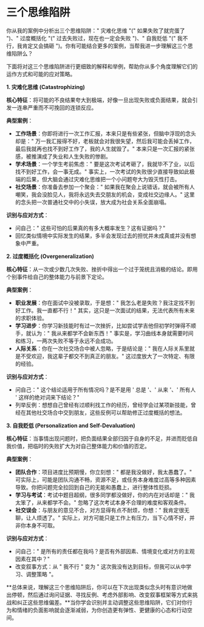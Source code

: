 # 三个思维陷阱

你从我的案例中分析出三个思维陷阱：" 灾难化思维 "(" 如果失败了就完蛋了 ")、" 过度概括化 "(" 过去失败过，现在也一定会失败 ")、" 自我贬低 "(" 我不行，我肯定又会搞砸 ")。你有可能结合更多的案例，当帮我进一步理解这三个思维陷阱么？

下面将对这三个思维陷阱进行更细致的解释和举例，帮助你从多个角度理解它们的运作方式和可能的应对策略。

**1. 灾难化思维 (Catastrophizing)**

**核心特征**：将可能的不良结果夸大到极端，好像一旦出现失败或负面结果，就会引发一连串严重而不可挽回的连锁反应。

**典型案例**：

- **工作场景**：你即将进行一次工作汇报，本来只是有些紧张，但脑中浮现的念头却是：" 万一我汇报得不好，老板就会对我很失望，然后我可能会丢掉工作，最后我就再也找不到好工作了，我的人生就毁了。" 本来只是一次汇报的紧张感，被推演成了失业和人生失败的惨剧。
- **学术场景**：一个学生考前焦虑：" 要是这次考试考砸了，我就毕不了业，以后找不到好工作，会一事无成。" 事实上，一次考试的失败很少直接导致如此极端的后果，但大脑会通过灾难化思维把一个小问题夸大为毁灭性打击。
- **社交场景**：你准备去参加一个聚会：" 如果我在聚会上说错话，就会被所有人嘲笑，我会没脸见人，我将永远失去交朋友的机会，变成社交边缘人。" 这里的念头把一次普通社交中的小失误，放大成为社会关系全面崩塌。

**识别与应对方式**：

- 问自己：" 这些可怕的后果真的有多大概率发生？这有证据吗？"
- 回忆类似情境中实际发生的结果，多半会发现过去的担忧并未成真或并没有想象中严重。

**2. 过度概括化 (Overgeneralization)**

**核心特征**：从一次或少数几次失败、挫折中得出一个过于笼统且消极的结论。即用个别事件给自己的整体能力与前景下定论。

**典型案例**：

- **职业发展**：你在面试中没被录取，于是想：" 我怎么老是失败？我注定找不到好工作。我一直都不行！" 其实，这只是一次面试的结果，无法代表所有未来的求职体验。
- **学习进步**：你学习新技能时有过一次挫折，比如尝试学吉他但初学时弹得不顺手，就认为：" 我从来都学不会新东西！" 事实是，学习曲线本身就需要时间和练习，一两次失败不等于永远不会成功。
- **人际关系**：你在一次社交场合中被人忽略，于是结论是：" 我在人际关系里就是不受欢迎，我这辈子都交不到真正的朋友。" 这过度放大了一次特定、有限的经验。

**识别与应对方式**：

- 问自己：" 这个结论适用于所有情况吗？是不是用 ' 总是 '、' 从来 '、' 所有人 ' 这样的绝对词来下结论？"
- 列举反例：想想自己曾经有过顺利找工作的经历，曾经学会过某项新技能，曾经在其他社交场合中交到朋友，这些反例可以帮助修正过度概括的想法。

**3. 自我贬低 (Personalization and Self-Devaluation)**

**核心特征**：当事情出现问题时，把负面结果全部归因于自身的不足，并进而贬低自我价值，把临时的失败扩大为对自己整体能力和价值的否定。

**典型案例**：

- **团队合作**：项目进度比预期慢，你立刻想：" 都是我没做好，我太愚蠢了。" 可实际上，可能是团队沟通不畅，资源不足，或任务本身难度过高等多种因素导致。你把问题完全拉回到自己的无能和愚蠢上，进行整体性贬损。
- **学习与考试**：考试中题目超纲，很多同学都没做好，你的内在对话却是：" 我太笨了，从来都学不会。" 忽略了这次考试本身不合理的难度和客观条件。
- **社交误会**：与朋友的意见不合，对方显得有点不耐烦，你想：" 我肯定很无聊，让人烦透了。" 实际上，对方可能只是工作上有压力，当下心情不好，并非你本身不可取。

**识别与应对方式**：

- 问自己：" 是所有的责任都在我吗？是否有外部因素、情境变化或对方的主观因素在其中？"
- 改变叙事方式：从 " 我不行 " 变为 " 这次我没有达到目标，但我可以从中学习、调整策略 "。

**总体来说，理解这三个思维陷阱后，你可以在下次出现类似念头时有意识地做出停顿，然后通过询问证据、寻找反例、考虑外部影响、改变叙事框架等方式来挑战和纠正这些思维偏差。**当你学会识别并主动调整这些思维陷阱，它们对你行为和情绪的负面影响就会逐渐减弱，为你创造更有弹性、更健康的心态和行动空间。

